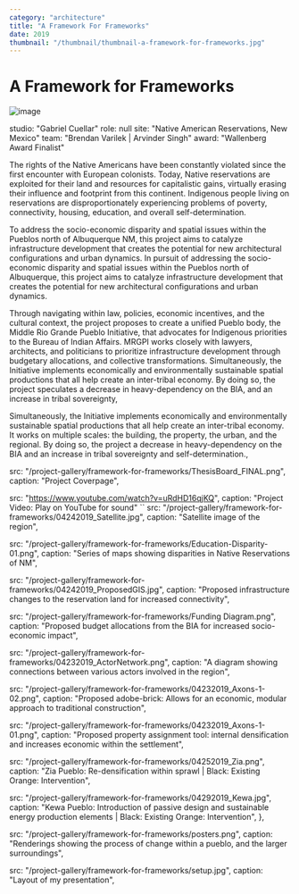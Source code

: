 ```yaml
---
category: "architecture"
title: "A Framework For Frameworks"
date: 2019
thumbnail: "/thumbnail/thumbnail-a-framework-for-frameworks.jpg"
---
```


# A Framework for Frameworks

![image](/assets/resume/card-top.jpg)

studio: "Gabriel Cuellar"
role: null
site: "Native American Reservations, New Mexico"
team: "Brendan Varilek | Arvinder Singh"
award: "Wallenberg Award Finalist"

The rights of the Native Americans have been constantly violated since the first encounter with European colonists. Today, Native reservations are exploited for their land and resources for capitalistic gains, virtually erasing their influence and footprint from this continent. Indigenous people living on reservations are disproportionately experiencing problems of poverty, connectivity, housing, education, and overall self-determination.

To address the socio-economic disparity and spatial issues within the Pueblos north of Albuquerque NM, this project aims to catalyze infrastructure development that creates the potential for new architectural configurations and urban dynamics. In pursuit of addressing the socio-economic disparity and spatial issues within the Pueblos north of Albuquerque, this project aims to catalyze infrastructure development that creates the potential for new architectural configurations and urban dynamics.

Through navigating within law, policies, economic incentives, and the cultural context, the project proposes to create a unified Pueblo body, the Middle Rio Grande Pueblo Initiative, that advocates for Indigenous priorities to the Bureau of Indian Affairs.  MRGPI works closely with lawyers, architects, and politicians to prioritize infrastructure development through budgetary allocations, and collective transformations. Simultaneously, the Initiative implements economically and environmentally sustainable spatial productions that all help create an inter-tribal economy. By doing so, the project speculates a decrease in heavy-dependency on the BIA, and an increase in tribal sovereignty,

Simultaneously, the Initiative implements economically and environmentally sustainable spatial productions that all help create an inter-tribal economy. It works on multiple scales: the building, the property, the urban, and the regional. By doing so, the project  a decrease in heavy-dependency on the BIA and an increase in tribal sovereignty and self-determination.,

src: "/project-gallery/framework-for-frameworks/ThesisBoard_FINAL.png",
caption: "Project Coverpage",

src: "https://www.youtube.com/watch?v=uRdHD16qjKQ",
caption: "Project Video: Play on YouTube for sound"
``
src: "/project-gallery/framework-for-frameworks/04242019_Satellite.jpg",
caption: "Satellite image of the region",

src: "/project-gallery/framework-for-frameworks/Education-Disparity-01.png",
caption: "Series of maps showing disparities in Native Reservations of NM",

src: "/project-gallery/framework-for-frameworks/04242019_ProposedGIS.jpg",
caption: "Proposed infrastructure changes to the reservation land for increased connectivity",

src: "/project-gallery/framework-for-frameworks/Funding Diagram.png",
caption: "Proposed budget allocations from the BIA for increased socio-economic impact",

src: "/project-gallery/framework-for-frameworks/04232019_ActorNetwork.png",
caption: "A diagram showing connections between various actors involved in the region",

src: "/project-gallery/framework-for-frameworks/04232019_Axons-1-02.png",
caption: "Proposed adobe-brick: Allows for an economic, modular approach to traditional construction",

src: "/project-gallery/framework-for-frameworks/04232019_Axons-1-01.png",
caption: "Proposed property assignment tool: internal densification and increases economic within the settlement",

src: "/project-gallery/framework-for-frameworks/04252019_Zia.png",
caption: "Zia Pueblo: Re-densification within sprawl | Black: Existing Orange: Intervention",

src: "/project-gallery/framework-for-frameworks/04292019_Kewa.jpg",
caption: "Kewa Pueblo: Introduction of passive design and sustainable energy production elements | Black: Existing Orange: Intervention",      },

src: "/project-gallery/framework-for-frameworks/posters.png",
caption: "Renderings showing the process of change within a pueblo, and the larger surroundings",

src: "/project-gallery/framework-for-frameworks/setup.jpg",
caption: "Layout of my presentation",